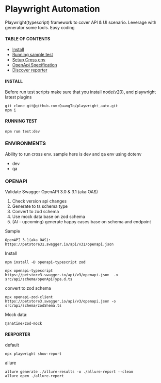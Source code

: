 # Playwright Automation

Playwright(typescript) framework to cover API & UI scenario. Leverage with generator some tools. Easy coding

#### TABLE OF CONTENTS

- [Install](#install)
- [Running sample test](#running-test)
- [Setup Cross env](#environments)
- [OpenApi Specification](#OPENAPI)
- [Discover reporter](#rerporter)

#### INSTALL

Before run test scripts make sure that you install node(v20), and playwright latest plugins

```
git clone git@github.com:QuangTo/playwright_auto.git
npm i
```

#### RUNNING TEST

```
npm run test:dev
```

### ENVIRONMENTS

Ability to run cross env. sample here is dev and qa env using dotenv <br>

- dev <br>
- qa <br>

### OPENAPI

Validate Swagger OpenAPI 3.0 & 3.1 (aka OAS)

1. Check version api changes
2. Generate to ts schema type
3. Convert to zod schema
4. Use mock data base on zod schema
5. (AI - upcoming) generate happy cases base on schema and endpoint

Sample

```
OpenAPI 3.1(aka OAS):
https://petstore31.swagger.io/api/v31/openapi.json
```

Install

```
npm install -D openapi-typescript zod
```

```
npx openapi-typescript https://petstore3.swagger.io/api/v3/openapi.json  -o src/api/schema/openApiType.d.ts
```

convert to zod schema

```
npx openapi-zod-client https://petstore3.swagger.io/api/v3/openapi.json -o src/api/schema/zodShema.ts
```

Mock data:

```
@anatine/zod-mock
```

#### RERPORTER

default

```
npx playwright show-report
```

allure

```
allure generate ./allure-results -o ./allure-report --clean
allure open ./allure-report
```
